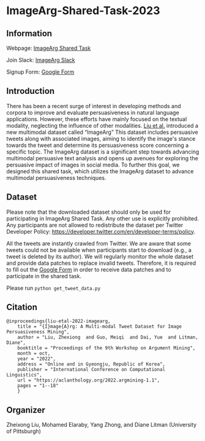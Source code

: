 # ImageArg-Shared-Task-2023

## Information
Webpage: [ImageArg Shared Task](https://imagearg.github.io/)

Join Slack: [ImageArg Slack](https://join.slack.com/t/imagearg/shared_invite/zt-1ss5hdb6d-eNCaWOAEe4O_8UE1gQxIxA)

Signup Form: [Google Form](https://docs.google.com/forms/d/e/1FAIpQLSci3TSw6ylcWnjXQsoUjh3buAQx7IdgiJwrJDR2pDHMm8DIpQ/viewform)

## Introduction
There has been a recent surge of interest in developing methods and corpora to improve and evaluate persuasiveness in natural language applications. However, these efforts have mainly focused on the textual modality, neglecting the influence of other modalities. [Liu et al.](https://aclanthology.org/2022.argmining-1.1.pdf) introduced a new multimodal dataset called “ImageArg” This dataset includes persuasive tweets along with associated images, aiming to identify the image's stance towards the tweet and determine its persuasiveness score concerning a specific topic. The ImageArg dataset is a significant step towards advancing multimodal persuasive text analysis and opens up avenues for exploring the persuasive impact of images in social media. To further this goal, we designed this shared task, which utilizes the ImageArg dataset to advance multimodal persuasiveness techniques.

## Dataset
Please note that the downloaded dataset should only be used for participating in ImageArg Shared Task. Any other use is explicitly prohibited. Any participants are not allowed to redistribute the dataset per Twitter Developer Policy: https://developer.twitter.com/en/developer-terms/policy.

All the tweets are instantly crawled from Twitter. We are aware that some tweets could not be available when participants start to download (e.g., a tweet is deleted by its author). We will regularly monitor the whole dataset and provide data patches to replace invalid tweets. Therefore, it is required to fill out the [Google Form](https://docs.google.com/forms/d/e/1FAIpQLSci3TSw6ylcWnjXQsoUjh3buAQx7IdgiJwrJDR2pDHMm8DIpQ/viewform) in order to receive data patches and to participate in the shared task.

Please run `python get_tweet_data.py`

## Citation
``````
@inproceedings{liu-etal-2022-imagearg,
    title = "{I}mage{A}rg: A Multi-modal Tweet Dataset for Image Persuasiveness Mining",
    author = "Liu, Zhexiong  and Guo, Meiqi  and Dai, Yue  and Litman, Diane",
    booktitle = "Proceedings of the 9th Workshop on Argument Mining",
    month = oct,
    year = "2022",
    address = "Online and in Gyeongju, Republic of Korea",
    publisher = "International Conference on Computational Linguistics",
    url = "https://aclanthology.org/2022.argmining-1.1",
    pages = "1--18"
    }
``````

## Organizer

Zheixong Liu, Mohamed Elaraby, Yang Zhong, and Diane Litman (University of Pittsburgh)